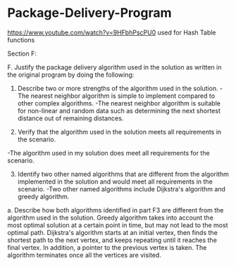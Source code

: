 # Package-Delivery-Program

https://www.youtube.com/watch?v=9HFbhPscPU0 used for Hash Table functions

Section F: 

F.  Justify the package delivery algorithm used in the solution as written in the original program by doing the following:
1.  Describe two or more strengths of the algorithm used in the solution.
-The nearest neighbor algorithm is simple to implement compared to other complex algorithms.
-The nearest neighbor algorithm is suitable for non-linear and random data such as determining the next shortest distance out of remaining distances.

2.  Verify that the algorithm used in the solution meets all requirements in the scenario.

-The algorithm used in my solution does meet all requirements for the scenario.

3.  Identify two other named algorithms that are different from the algorithm implemented in the solution and would meet all requirements in the scenario.
-Two other named algorithms include Dijkstra's algorithm and greedy algorithm.

a.  Describe how both algorithms identified in part F3 are different from the algorithm used in the solution.
Greedy algorithm takes into account the most optimal solution at a certain point in time, but may not lead to the most optimal path.
Dijkstra's algorithm starts at an initial vertex, then finds the shortest path to the next vertex, and keeps repeating until it reaches the final vertex. 
In addition, a pointer to the previous vertex is taken. The algorithm terminates once all the vertices are visited.
